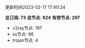 更新时间2023-02-17 17:40:24

**总订阅: 73**
**总节点: 924**
**有效节点: 297**
- v2ray节点: 197
- ss节点: 96
- trojan节点: 4
